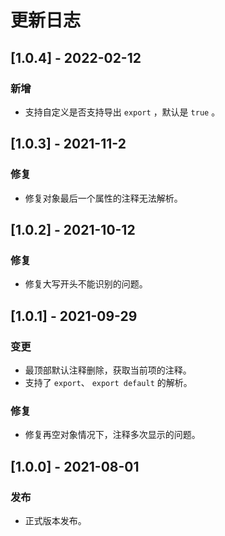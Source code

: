 # 更新日志

## [1.0.4] - 2022-02-12

### 新增

* 支持自定义是否支持导出 `export` ，默认是 `true` 。

## [1.0.3] - 2021-11-2

### 修复

* 修复对象最后一个属性的注释无法解析。

## [1.0.2] - 2021-10-12

### 修复

* 修复大写开头不能识别的问题。

## [1.0.1] - 2021-09-29

### 变更

* 最顶部默认注释删除，获取当前项的注释。
* 支持了 `export`、 `export default` 的解析。

### 修复

* 修复再空对象情况下，注释多次显示的问题。

## [1.0.0] - 2021-08-01

### 发布

* 正式版本发布。
